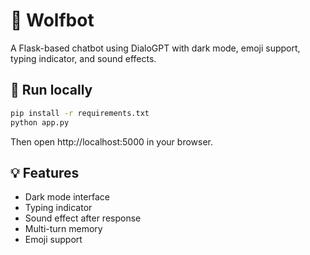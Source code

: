 # 🐺 Wolfbot

A Flask-based chatbot using DialoGPT with dark mode, emoji support, typing indicator, and sound effects.

## 🚀 Run locally

```bash
pip install -r requirements.txt
python app.py
```

Then open http://localhost:5000 in your browser.

## 💡 Features

- Dark mode interface
- Typing indicator
- Sound effect after response
- Multi-turn memory
- Emoji support